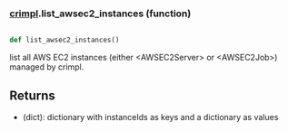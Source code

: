 ### [crimpl](crimpl.md).list_awsec2_instances (function)


```py

def list_awsec2_instances()

```



list all AWS EC2 instances (either &lt;AWSEC2Server&gt; or &lt;AWSEC2Job&gt;) managed by crimpl.

Returns
-----------
* (dict): dictionary with instanceIds as keys and a dictionary as values

